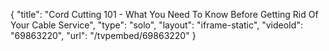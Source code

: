 {
    "title": "Cord Cutting 101 - What You Need To Know Before Getting Rid Of Your Cable Service",
    "type": "solo",
    "layout": "iframe-static",
    "videoId": "69863220",
    "url": "\/tvpembed\/69863220"
}
